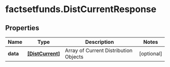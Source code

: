 # factsetfunds.DistCurrentResponse

## Properties

Name | Type | Description | Notes
------------ | ------------- | ------------- | -------------
**data** | [**[DistCurrent]**](DistCurrent.md) | Array of Current Distribution Objects | [optional] 


